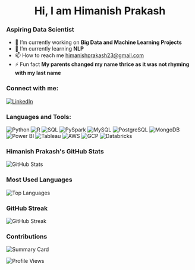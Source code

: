 <h1 align="center">Hi, I am Himanish Prakash</h1>

### Aspiring Data Scientist

- 🔨 I’m currently working on **Big Data and Machine Learning Projects**
- 🌱 I’m currently learning **NLP**
- 📫 How to reach me [himanishprakash23@gmail.com](mailto:himanishprakash23@gmail.com)
- ⚡ Fun fact **My parents changed my name thrice as it was not rhyming with my last name**

### Connect with me:
[![LinkedIn](https://img.icons8.com/color/48/000000/linkedin.png)](https://www.linkedin.com/in/himanishprakash/)

### Languages and Tools:
![Python](https://img.icons8.com/color/48/000000/python.png)
![R](https://img.icons8.com/ios-filled/50/000000/r.png)
![SQL](https://img.icons8.com/ios-filled/50/000000/sql.png)
![PySpark](https://img.icons8.com/fluency/48/000000/apache-spark.png)
![MySQL](https://img.icons8.com/ios-filled/50/000000/mysql-logo.png)
![PostgreSQL](https://img.icons8.com/color/48/000000/postgreesql.png)
![MongoDB](https://img.icons8.com/color/48/000000/mongodb.png)
![Power BI](https://img.icons8.com/color/48/000000/power-bi.png)
![Tableau](https://img.icons8.com/color/48/000000/tableau-software.png)
![AWS](https://img.icons8.com/color/48/000000/amazon-web-services.png)
![GCP](https://img.icons8.com/color/48/000000/google-cloud.png)
![Databricks](https://img.icons8.com/external-tal-revivo-color-tal-revivo/24/000000/external-databricks-an-operational-database-company-logo-with-a-heavy-focus-on-cloud-logo-color-tal-revivo.png)

### Himanish Prakash's GitHub Stats
![GitHub Stats](https://github-readme-stats.vercel.app/api?username=himanishprakash&show_icons=true)

### Most Used Languages
![Top Languages](https://github-readme-stats.vercel.app/api/top-langs/?username=himanishprakash)

### GitHub Streak
![GitHub Streak](https://github-readme-streak-stats.herokuapp.com/?user=himanishprakash)

### Contributions
![Summary Card](https://github-profile-summary-cards.vercel.app/api/cards/profile-details?username=himanishprakash&theme=default)

![Profile Views](https://komarev.com/ghpvc/?username=himanishprakash)
